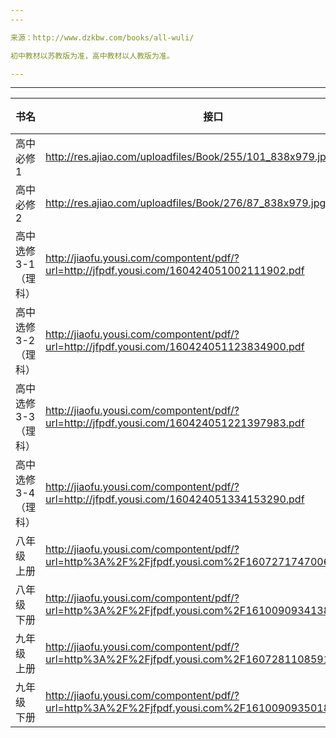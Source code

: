 ```yaml
---
---

来源：http://www.dzkbw.com/books/all-wuli/

初中教材以苏教版为准，高中教材以人教版为准。

---
```

---


| 书名 | 接口 | 备注 |
|-|-|-|
| 高中 必修1 | http://res.ajiao.com/uploadfiles/Book/255/101_838x979.jpg | 1-101 |
| 高中 必修2 | http://res.ajiao.com/uploadfiles/Book/276/87_838x979.jpg | 1-87 |
| 高中 选修3-1（理科） | http://jiaofu.yousi.com/compontent/pdf/?url=http://jfpdf.yousi.com/160424051002111902.pdf | |
| 高中 选修3-2（理科） | http://jiaofu.yousi.com/compontent/pdf/?url=http://jfpdf.yousi.com/160424051123834900.pdf | |
| 高中 选修3-3（理科） | http://jiaofu.yousi.com/compontent/pdf/?url=http://jfpdf.yousi.com/160424051221397983.pdf | |
| 高中 选修3-4（理科） | http://jiaofu.yousi.com/compontent/pdf/?url=http://jfpdf.yousi.com/160424051334153290.pdf | |
| 八年级 上册 | http://jiaofu.yousi.com/compontent/pdf/?url=http%3A%2F%2Fjfpdf.yousi.com%2F160727174700627979.pdf | |
| 八年级 下册 | http://jiaofu.yousi.com/compontent/pdf/?url=http%3A%2F%2Fjfpdf.yousi.com%2F161009093413877048.pdf | |
| 九年级 上册 | http://jiaofu.yousi.com/compontent/pdf/?url=http%3A%2F%2Fjfpdf.yousi.com%2F160728110859193577.pdf | |
| 九年级 下册 | http://jiaofu.yousi.com/compontent/pdf/?url=http%3A%2F%2Fjfpdf.yousi.com%2F161009093501808601.pdf | |


